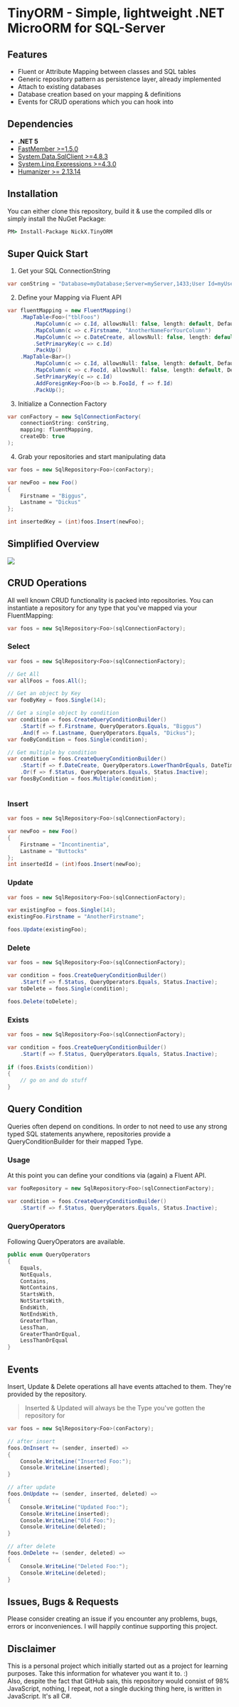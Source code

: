 # TinyORM - Simple, lightweight .NET MicroORM for SQL-Server

## Features
* Fluent or Attribute Mapping between classes and SQL tables
* Generic repository pattern as persistence layer, already implemented
* Attach to existing databases
* Database creation based on your mapping & definitions
* Events for CRUD operations which you can hook into

## Dependencies
* **.NET 5**
* [FastMember >=1.5.0](https://www.nuget.org/packages/FastMember/)
* [System.Data.SqlClient >=4.8.3](https://www.nuget.org/packages/System.Data.SqlClient/)
* [System.Linq.Expressions >=4.3.0](https://www.nuget.org/packages/System.Linq.Expressions/)
* [Humanizer >= 2.13.14](https://www.nuget.org/packages/Humanizer/2.13.14)

## Installation
You can either clone this repository, build it & use the compiled dlls or simply install the NuGet Package:
```cmd
PM> Install-Package NickX.TinyORM
```

## Super Quick Start
1) Get your SQL ConnectionString
```c#
var conString = "Database=myDatabase;Server=myServer,1433;User Id=myUser;Password=mySuperSecretPassword123"
```

2) Define your Mapping via Fluent API
```c#
var fluentMapping = new FluentMapping()
    .MapTable<Foo>("tblFoos")
		.MapColumn(c => c.Id, allowsNull: false, length: default, DefaultValues.AutoIncrement)
		.MapColumn(c => c.Firstname, "AnotherNameForYourColumn")
		.MapColumn(c => c.DateCreate, allowsNull: false, length: default, DefaultValues.Timestamp)
		.SetPrimaryKey(c => c.Id)
		.PackUp()
	.MapTable<Bar>()
		.MapColumn(c => c.Id, allowsNull: false, length: default, DefaultValues.AutoIncrement)
		.MapColumn(c => c.FooId, allowsNull: false, length: default, DefaultValues.None);
		.SetPrimaryKey(c => c.Id)
		.AddForeignKey<Foo>(b => b.FooId, f => f.Id)
		.PackUp();
```

3) Initialize a Connection Factory
```c#
var conFactory = new SqlConnectionFactory(
	connectionString: conString,
	mapping: fluentMapping,
	createDb: true
);
```

4) Grab your repositories and start manipulating data
```c#
var foos = new SqlRepository<Foo>(conFactory);

var newFoo = new Foo()
{
	Firstname = "Biggus",
	Lastname = "Dickus"
};

int insertedKey = (int)foos.Insert(newFoo);
```
## Simplified Overview
<img src="https://i.ibb.co/h2GwcfD/Tiny-ORM-Simplified-Visualization.png" />

## CRUD Operations
All well known CRUD functionality is packed into repositories.
You can instantiate a repository for any type that you've mapped via your FluentMapping:
```c#
var foos = new SqlRepository<Foo>(sqlConnectionFactory);
```

### Select
```c#
var foos = new SqlRepository<Foo>(sqlConnectionFactory);

// Get All
var allFoos = foos.All();

// Get an object by Key
var fooByKey = foos.Single(14);

// Get a single object by condition
var condition = foos.CreateQueryConditionBuilder()
	.Start(f => f.Firstname, QueryOperators.Equals, "Biggus")
	.And(f => f.Lastname, QueryOperators.Equals, "Dickus");
var fooByCondition = foos.Single(condition);

// Get multiple by condition
var condition = foos.CreateQueryConditionBuilder()
	.Start(f => f.DateCreate, QueryOperators.LowerThanOrEquals, DateTime.Now.AddYears(-1))
	.Or(f => f.Status, QueryOperators.Equals, Status.Inactive);
var foosByCondition = foos.Multiple(condition);
	
```

### Insert
```c#
var foos = new SqlRepository<Foo>(sqlConnectionFactory);

var newFoo = new Foo()
{
	Firstname = "Incontinentia",
	Lastname = "Buttocks"
};
int insertedId = (int)foos.Insert(newFoo);
```

### Update
```c#
var foos = new SqlRepository<Foo>(sqlConnectionFactory);

var existingFoo = foos.Single(14);
existingFoo.Firstname = "AnotherFirstname";

foos.Update(existingFoo);
```

### Delete
```c#
var foos = new SqlRepository<Foo>(sqlConnectionFactory);

var condition = foos.CreateQueryConditionBuilder()
	.Start(f => f.Status, QueryOperators.Equals, Status.Inactive);
var toDelete = foos.Single(condition);

foos.Delete(toDelete);
```

### Exists
```c#
var foos = new SqlRepository<Foo>(sqlConnectionFactory);

var condition = foos.CreateQueryConditionBuilder()
	.Start(f => f.Status, QueryOperators.Equals, Status.Inactive);
	
if (foos.Exists(condition))
{
	// go on and do stuff
}
```

## Query Condition
Queries often depend on conditions. In order to not need to use any strong typed SQL statements anywhere, repositories provide a QueryConditionBuilder for their mapped Type.

### Usage
At this point you can define your conditions via (again) a Fluent API.
```c#
var fooRepository = new SqlRepository<Foo>(sqlConnectionFactory);

var condition = foos.CreateQueryConditionBuilder()
	.Start(f => f.Status, QueryOperators.Equals, Status.Inactive);
```

### QueryOperators
Following QueryOperators are available.
```c#
public enum QueryOperators
{
	Equals,
	NotEquals,
	Contains,
	NotContains,
	StartsWith,
	NotStartsWith,
	EndsWith,
	NotEndsWith,
	GreaterThan,
	LessThan,
	GreaterThanOrEqual,
	LessThanOrEqual
}
```

## Events
Insert, Update & Delete operations all have events attached to them. They're provided by the repository.

> Inserted & Updated will always be the Type you've gotten the repository for
```c#
var foos = new SqlRepository<Foo>(conFactory);

// after insert
foos.OnInsert += (sender, inserted) =>
{
	Console.WriteLine("Inserted Foo:");
	Console.WriteLine(inserted);
}

// after update
foos.OnUpdate += (sender, inserted, deleted) => 
{
	Console.WriteLine("Updated Foo:");
	Console.WriteLine(inserted);
	Console.WriteLine("Old Foo:");
	Console.WriteLine(deleted);
}

// after delete
foos.OnDelete += (sender, deleted) =>
{
	Console.WriteLine("Deleted Foo:");
	Console.WriteLine(deleted);
}
```

## Issues, Bugs & Requests
Please consider creating an issue if you encounter any problems, bugs, errors or inconveniences. I will happily continue supporting this project.

## Disclaimer
This is a personal project which initially started out as a project for learning purposes. Take this information for whatever you want it to. :)\
Also, despite the fact that GitHub sais, this repository would consist of 98% JavaScript, nothing, I repeat, not a single ducking thing here, is written in JavaScript. It's all C#. 
